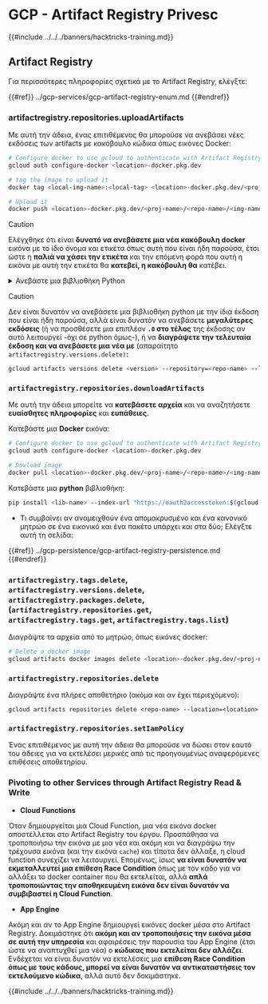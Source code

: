 # GCP - Artifact Registry Privesc

{{#include ../../../banners/hacktricks-training.md}}

## Artifact Registry

Για περισσότερες πληροφορίες σχετικά με το Artifact Registry, ελέγξτε:

{{#ref}}
../gcp-services/gcp-artifact-registry-enum.md
{{#endref}}

### artifactregistry.repositories.uploadArtifacts

Με αυτή την άδεια, ένας επιτιθέμενος θα μπορούσε να ανεβάσει νέες εκδόσεις των artifacts με κακόβουλο κώδικα όπως εικόνες Docker:
```bash
# Configure docker to use gcloud to authenticate with Artifact Registry
gcloud auth configure-docker <location>-docker.pkg.dev

# tag the image to upload it
docker tag <local-img-name>:<local-tag> <location>-docker.pkg.dev/<proj-name>/<repo-name>/<img-name>:<tag>

# Upload it
docker push <location>-docker.pkg.dev/<proj-name>/<repo-name>/<img-name>:<tag>
```
> [!CAUTION]
> Ελέγχθηκε ότι είναι **δυνατό να ανεβάσετε μια νέα κακόβουλη docker** εικόνα με το ίδιο όνομα και ετικέτα όπως αυτή που είναι ήδη παρούσα, έτσι ώστε η **παλιά να χάσει την ετικέτα** και την επόμενη φορά που αυτή η εικόνα με αυτή την ετικέτα θα **κατεβεί, η κακόβουλη θα** κατέβει.

<details>

<summary>Ανεβάστε μια βιβλιοθήκη Python</summary>

**Ξεκινήστε δημιουργώντας τη βιβλιοθήκη που θα ανεβάσετε** (αν μπορείτε να κατεβάσετε την τελευταία έκδοση από το registry μπορείτε να παραλείψετε αυτό το βήμα):

1.  **Ρυθμίστε τη δομή του έργου σας**:

- Δημιουργήστε έναν νέο φάκελο για τη βιβλιοθήκη σας, π.χ., `hello_world_library`.
- Μέσα σε αυτόν τον φάκελο, δημιουργήστε έναν άλλο φάκελο με το όνομα του πακέτου σας, π.χ., `hello_world`.
- Μέσα στον φάκελο του πακέτου σας, δημιουργήστε ένα αρχείο `__init__.py`. Αυτό το αρχείο μπορεί να είναι κενό ή να περιέχει αρχικοποιήσεις για το πακέτο σας.

```bash
mkdir hello_world_library
cd hello_world_library
mkdir hello_world
touch hello_world/__init__.py
```

2.  **Γράψτε τον κώδικα της βιβλιοθήκης σας**:

- Μέσα στον φάκελο `hello_world`, δημιουργήστε ένα νέο αρχείο Python για το module σας, π.χ., `greet.py`.
- Γράψτε τη συνάρτηση "Γειά σου, Κόσμε!":

```python
# hello_world/greet.py
def say_hello():
return "Hello, World!"
```

3.  **Δημιουργήστε ένα αρχείο `setup.py`**:

- Στη ρίζα του φακέλου `hello_world_library`, δημιουργήστε ένα αρχείο `setup.py`.
- Αυτό το αρχείο περιέχει μεταδεδομένα σχετικά με τη βιβλιοθήκη σας και λέει στην Python πώς να την εγκαταστήσει.

```python
# setup.py
from setuptools import setup, find_packages

setup(
name='hello_world',
version='0.1',
packages=find_packages(),
install_requires=[
# Οποιεσδήποτε εξαρτήσεις χρειάζεται η βιβλιοθήκη σας
],
)
```

**Τώρα, ας ανεβάσουμε τη βιβλιοθήκη:**

1.  **Δημιουργήστε το πακέτο σας**:

- Από τη ρίζα του φακέλου `hello_world_library`, εκτελέστε:

```sh
python3 setup.py sdist bdist_wheel
```

2.  **Ρυθμίστε την αυθεντικοποίηση για το twine** (χρησιμοποιείται για να ανεβάσετε το πακέτο σας):
- Βεβαιωθείτε ότι έχετε εγκαταστήσει το `twine` (`pip install twine`).
- Χρησιμοποιήστε το `gcloud` για να ρυθμίσετε τα διαπιστευτήρια:
````
```sh
twine upload --username 'oauth2accesstoken' --password "$(gcloud auth print-access-token)" --repository-url https://<location>-python.pkg.dev/<project-id>/<repo-name>/ dist/*
```
````
3. **Καθαρίστε την κατασκευή**
```bash
rm -rf dist build hello_world.egg-info
```
</details>

> [!CAUTION]
> Δεν είναι δυνατόν να ανεβάσετε μια βιβλιοθήκη python με την ίδια έκδοση που είναι ήδη παρούσα, αλλά είναι δυνατόν να ανεβάσετε **μεγαλύτερες εκδόσεις** (ή να προσθέσετε μια επιπλέον **`.0` στο τέλος** της έκδοσης αν αυτό λειτουργεί -όχι σε python όμως-), ή να **διαγράψετε την τελευταία έκδοση και να ανεβάσετε μια νέα με** (απαραίτητο `artifactregistry.versions.delete)`**:**
>
> ```sh
> gcloud artifacts versions delete <version> --repository=<repo-name> --location=<location> --package=<lib-name>
> ```

### `artifactregistry.repositories.downloadArtifacts`

Με αυτή την άδεια μπορείτε να **κατεβάσετε αρχεία** και να αναζητήσετε **ευαίσθητες πληροφορίες** και **ευπάθειες**.

Κατεβάστε μια **Docker** εικόνα:
```sh
# Configure docker to use gcloud to authenticate with Artifact Registry
gcloud auth configure-docker <location>-docker.pkg.dev

# Dowload image
docker pull <location>-docker.pkg.dev/<proj-name>/<repo-name>/<img-name>:<tag>
```
Κατεβάστε μια **python** βιβλιοθήκη:
```bash
pip install <lib-name> --index-url "https://oauth2accesstoken:$(gcloud auth print-access-token)@<location>-python.pkg.dev/<project-id>/<repo-name>/simple/" --trusted-host <location>-python.pkg.dev --no-cache-dir
```
- Τι συμβαίνει αν αναμειχθούν ένα απομακρυσμένο και ένα κανονικό μητρώο σε ένα εικονικό και ένα πακέτο υπάρχει και στα δύο; Ελέγξτε αυτή τη σελίδα:

{{#ref}}
../gcp-persistence/gcp-artifact-registry-persistence.md
{{#endref}}

### `artifactregistry.tags.delete`, `artifactregistry.versions.delete`, `artifactregistry.packages.delete`, (`artifactregistry.repositories.get`, `artifactregistry.tags.get`, `artifactregistry.tags.list`)

Διαγράψτε τα αρχεία από το μητρώο, όπως εικόνες docker:
```bash
# Delete a docker image
gcloud artifacts docker images delete <location>-docker.pkg.dev/<proj-name>/<repo-name>/<img-name>:<tag>
```
### `artifactregistry.repositories.delete`

Διαγράψτε ένα πλήρες αποθετήριο (ακόμα και αν έχει περιεχόμενο):
```
gcloud artifacts repositories delete <repo-name> --location=<location>
```
### `artifactregistry.repositories.setIamPolicy`

Ένας επιτιθέμενος με αυτή την άδεια θα μπορούσε να δώσει στον εαυτό του άδειες για να εκτελέσει μερικές από τις προηγουμένως αναφερόμενες επιθέσεις αποθετηρίου.

### Pivoting to other Services through Artifact Registry Read & Write

- **Cloud Functions**

Όταν δημιουργείται μια Cloud Function, μια νέα εικόνα docker αποστέλλεται στο Artifact Registry του έργου. Προσπάθησα να τροποποιήσω την εικόνα με μια νέα και ακόμη και να διαγράψω την τρέχουσα εικόνα (και την εικόνα `cache`) και τίποτα δεν άλλαξε, η cloud function συνεχίζει να λειτουργεί. Επομένως, ίσως **να είναι δυνατόν να εκμεταλλευτεί μια επίθεση Race Condition** όπως με τον κάδο για να αλλάξει το docker container που θα εκτελείται, αλλά **απλά τροποποιώντας την αποθηκευμένη εικόνα δεν είναι δυνατόν να συμβιβαστεί η Cloud Function**.

- **App Engine**

Ακόμη και αν το App Engine δημιουργεί εικόνες docker μέσα στο Artifact Registry. Δοκιμάστηκε ότι **ακόμη και αν τροποποιήσεις την εικόνα μέσα σε αυτή την υπηρεσία** και αφαιρέσεις την παρουσία του App Engine (έτσι ώστε να αναπτυχθεί μια νέα) ο **κώδικας που εκτελείται δεν αλλάζει**.\
Ενδέχεται να είναι δυνατόν να εκτελέσεις μια **επίθεση Race Condition όπως με τους κάδους, μπορεί να είναι δυνατόν να αντικαταστήσεις τον εκτελούμενο κώδικα**, αλλά αυτό δεν δοκιμάστηκε.

{{#include ../../../banners/hacktricks-training.md}}
